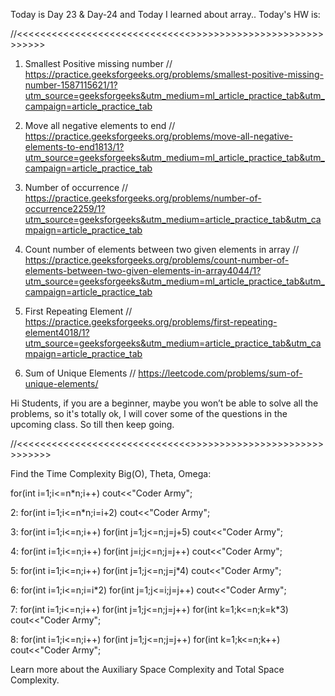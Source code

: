 Today is Day 23 & Day-24 and Today I learned about array..
Today's HW is:

//<<<<<<<<<<<<<<<<<<<<<<<<<<<<<<<DAY-23>>>>>>>>>>>>>>>>>>>>>>>>>>>>>>

1. Smallest Positive missing number
   // https://practice.geeksforgeeks.org/problems/smallest-positive-missing-number-1587115621/1?utm_source=geeksforgeeks&utm_medium=ml_article_practice_tab&utm_campaign=article_practice_tab

2. Move all negative elements to end
   // https://practice.geeksforgeeks.org/problems/move-all-negative-elements-to-end1813/1?utm_source=geeksforgeeks&utm_medium=ml_article_practice_tab&utm_campaign=article_practice_tab

3. Number of occurrence
   // https://practice.geeksforgeeks.org/problems/number-of-occurrence2259/1?utm_source=geeksforgeeks&utm_medium=article_practice_tab&utm_campaign=article_practice_tab

4. Count number of elements between two given elements in array
   // https://practice.geeksforgeeks.org/problems/count-number-of-elements-between-two-given-elements-in-array4044/1?utm_source=geeksforgeeks&utm_medium=ml_article_practice_tab&utm_campaign=article_practice_tab

5. First Repeating Element
   // https://practice.geeksforgeeks.org/problems/first-repeating-element4018/1?utm_source=geeksforgeeks&utm_medium=article_practice_tab&utm_campaign=article_practice_tab

6. Sum of Unique Elements
   // https://leetcode.com/problems/sum-of-unique-elements/

Hi Students, if you are a beginner, maybe you won’t be able to solve all the problems, so it's totally ok, I will cover some of the questions in the upcoming class. So till then keep going.

//<<<<<<<<<<<<<<<<<<<<<<<<<<<<<<<DAY-24>>>>>>>>>>>>>>>>>>>>>>>>>>>>>>>

Find the Time Complexity Big(O), Theta, Omega:

for(int i=1;i<=n\*n;i++)
cout<<"Coder Army";

2: for(int i=1;i<=n\*n;i=i+2)
cout<<"Coder Army";

3: for(int i=1;i<=n;i++)
for(int j=1;j<=n;j=j+5)
cout<<"Coder Army";

4: for(int i=1;i<=n;i++)
for(int j=i;j<=n;j=j++)
cout<<"Coder Army";

5: for(int i=1;i<=n;i++)
for(int j=1;j<=n;j=j\*4)
cout<<"Coder Army";

6: for(int i=1;i<=n;i=i\*2)
for(int j=1;j<=i;j=j++)
cout<<"Coder Army";

7: for(int i=1;i<=n;i++)
for(int j=1;j<=n;j=j++)
for(int k=1;k<=n;k=k\*3)
cout<<"Coder Army";

8: for(int i=1;i<=n;i++)
for(int j=1;j<=n;j=j++)
for(int k=1;k<=n;k++)
cout<<"Coder Army";

Learn more about the Auxiliary Space Complexity and Total Space Complexity.
